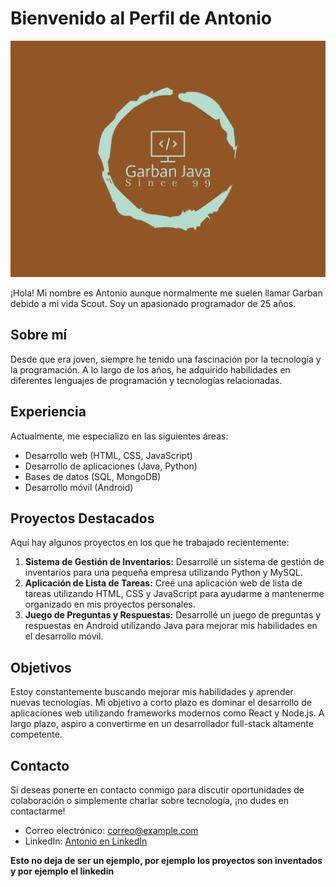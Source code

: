# Bienvenido al Perfil de Antonio

![Garban Java Logo](garban-java-high-resolution-logo.png) 

¡Hola! Mi nombre es Antonio aunque normalmente me suelen llamar Garban debido a mi vida Scout. Soy un apasionado programador de 25 años.

## Sobre mí
Desde que era joven, siempre he tenido una fascinación por la tecnología y la programación. A lo largo de los años, he adquirido habilidades en diferentes lenguajes de programación y tecnologías relacionadas.

## Experiencia
Actualmente, me especializo en las siguientes áreas:
- Desarrollo web (HTML, CSS, JavaScript)
- Desarrollo de aplicaciones (Java, Python)
- Bases de datos (SQL, MongoDB)
- Desarrollo móvil (Android)

## Proyectos Destacados
Aquí hay algunos proyectos en los que he trabajado recientemente:
1. **Sistema de Gestión de Inventarios:** Desarrollé un sistema de gestión de inventarios para una pequeña empresa utilizando Python y MySQL.
2. **Aplicación de Lista de Tareas:** Creé una aplicación web de lista de tareas utilizando HTML, CSS y JavaScript para ayudarme a mantenerme organizado en mis proyectos personales.
3. **Juego de Preguntas y Respuestas:** Desarrollé un juego de preguntas y respuestas en Android utilizando Java para mejorar mis habilidades en el desarrollo móvil.

## Objetivos
Estoy constantemente buscando mejorar mis habilidades y aprender nuevas tecnologías. Mi objetivo a corto plazo es dominar el desarrollo de aplicaciones web utilizando frameworks modernos como React y Node.js. A largo plazo, aspiro a convertirme en un desarrollador full-stack altamente competente.

## Contacto
Si deseas ponerte en contacto conmigo para discutir oportunidades de colaboración o simplemente charlar sobre tecnología, ¡no dudes en contactarme!
- Correo electrónico: [correo@example.com](mailto:antonioperezbermejo@hotmail.com)
- LinkedIn: [Antonio en LinkedIn](https://www.linkedin.com/in/antonioprogramador)

**Esto no deja de ser un ejemplo, por ejemplo los proyectos son inventados y por ejemplo el linkedin**


